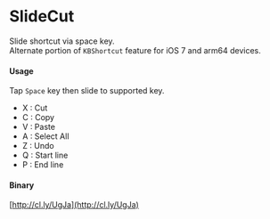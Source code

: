 SlideCut
========

Slide shortcut via space key.    
Alternate portion of `KBShortcut` feature for iOS 7 and arm64 devices.

#### Usage
Tap `Space` key then slide to supported key.

* X : Cut
* C : Copy
* V : Paste
* A : Select All
* Z : Undo
* Q : Start line
* P : End line

#### Binary
[http://cl.ly/UgJa](http://cl.ly/UgJa)
